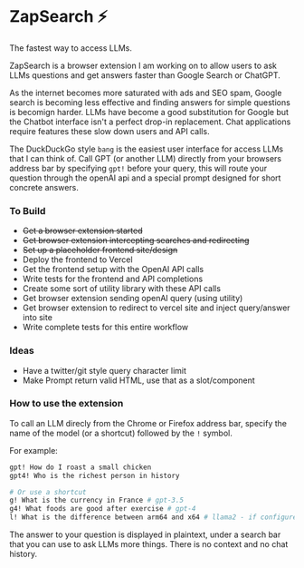 # ZapSearch ⚡️

The fastest way to access LLMs. 

ZapSearch is a browser extension I am working on to allow users to ask LLMs questions and get answers faster than Google Search or ChatGPT. 

As the internet becomes more saturated with ads and SEO spam, Google search is becoming less effective and finding answers for simple questions is becomign harder. LLMs have become a good substitution for Google but the Chatbot interface isn't a perfect drop-in replacement. Chat applications require features these slow down users and API calls. 

The DuckDuckGo style `bang` is the easiest user interface for access LLMs that I can think of. Call GPT (or another LLM) directly from your browsers address bar by specifying `gpt!` before your query, this will route your question through the openAI api and a special prompt designed for short concrete answers. 

### To Build
- ~~Get a browser extension started~~
- ~~Get browser extension intercepting searches and redirecting~~
- ~~Set up a placeholder frontend site/design~~
- Deploy the frontend to Vercel 
- Get the frontend setup with the OpenAI API calls 
- Write tests for the frontend and API completions
- Create some sort of utility library with these API calls 
- Get browser extension sending openAI query (using utility)
- Get browser extension to redirect to vercel site and inject query/answer into site
- Write complete tests for this entire workflow


### Ideas
- Have a twitter/git style query character limit
- Make Prompt return valid HTML, use that as a slot/component

### How to use the extension 
To call an LLM direcly from the Chrome or Firefox address bar, specify the name of the model (or a shortcut) followed by the `!` symbol. 

For example:
```bash 
gpt! How do I roast a small chicken
gpt4! Who is the richest person in history

# Or use a shortcut
g! What is the currency in France # gpt-3.5
g4! What foods are good after exercise # gpt-4
l! What is the difference between arm64 and x64 # llama2 - if configured to run locally
```

The answer to your question is displayed in plaintext, under a search bar that you can use to ask LLMs more things. There is no context and no chat history. 